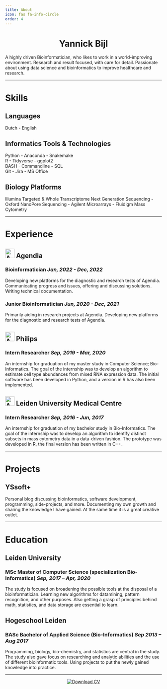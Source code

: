 ```yaml
---
title: About
icon: fas fa-info-circle
order: 4
---
```


<center>
  <h1>Yannick Bijl</h1>
</center>
A highly driven Bioinformatician, who likes to work in a world-improving environment. Research and result focused, with care for detail. Passionate about using data science and bioinformatics to improve healthcare and research.

---
# **Skills**
## **Languages**
Dutch - English

## **Informatics Tools & Technologies**
Python - Anaconda - Snakemake  
R - Tidyverse - ggplot2  
BASH - Commandline - SQL  
Git - Jira - MS Office  

## **Biology Platforms**
Illumina Targeted & Whole Transcriptome Next Generation Sequencing - 
Oxford NanoPore Sequencing - Agilent Microarrays - Fluidigm Mass Cytometry

---
# **Experience**
## <img src="https://media-exp1.licdn.com/dms/image/C560BAQG622M0UWA47Q/company-logo_100_100/0/1601413157816?e=2147483647&v=beta&t=BgrzFNnwu7XdMdRT3BUSjU70kK4fJM3tc2L3V2AFOGQ" alt="Agendia" width="30"/> **Agendia**
### **Bioinformatician** *Jan, 2022 - Dec, 2022*
Developing new platforms for the diagnostic and research tests of Agendia. Communicating progress and issues, offering and discussing solutions. Writing technical documentation.

### **Junior Bioinformatician** *Jun, 2020 - Dec, 2021*
Primarily aiding in research projects at Agendia. Developing new platforms for the diagnostic and research tests of Agendia.

## <img src="https://media-exp1.licdn.com/dms/image/C510BAQG4O5wCG6zf2Q/company-logo_100_100/0/1519855869410?e=2147483647&v=beta&t=I8H9797u3DuoZxb1u7QaTj6_1dKba6m2cuB4buhtHVI" alt="Agendia" width="30"/>  **Philips**
### **Intern Researcher** *Sep, 2019 - Mar, 2020* 
An internship for graduation of my master study in Computer Science; Bio-Informatics. The goal of the internship was to develop an algorithm to estimate cell type abundances from mixed RNA expression data. The initial software has been developed in Python, and a version in R has also been implemented.

## <img src="https://media-exp1.licdn.com/dms/image/C560BAQH1qP661qZWFA/company-logo_100_100/0/1519856575224?e=2147483647&v=beta&t=INyZSutQAj4nVSn1_dnv0YwdZCFPeeTWblPFz3fLd6M" alt="Agendia" width="30"/>  **Leiden University Medical Centre**
### **Intern Researcher** *Sep, 2016 - Jun, 2017*
An internship for graduation of my bachelor study in Bio-Informatics. The goal of the internship was to develop an algorithm to identify distinct subsets in mass cytometry data in a data-driven fashion. The prototype was developed in R, the final version has been written in C++.

---
# **Projects**
## **YSsoft+**
Personal blog discussing bioinformatics, software development, programming, side-projects, and more. Documenting my own growth and sharing the knowledge I have gained. At the same time it is a great creative outlet.

---
# **Education**
## **Leiden University**
### **MSc Master of Computer Science (specialization Bio-Informatics)** *Sep, 2017 – Apr, 2020*
The study is focused on broadening the possible tools at the disposal of a bioinformatician. Learning new algorithms for datamining, pattern recognition, and other purposes. Also getting a grasp of principles behind math, statistics, and data storage are essential to learn.

## **Hogeschool Leiden**
### **BASc Bachelor of Applied Science (Bio-Informatics)** *Sep 2013 – Aug 2017* 
Programming, biology, bio-chemistry, and statistics are central in the study. The study also gave focus on researching and analytic abilities and the use of different bioinformatic tools. Using projects to put the newly gained knowledge into practice.

---
<center>
  <a href="/assets/doc/Yannick_Bijl_resume.pdf" target="_blank">
    <img alt="Download CV" src="https://img.shields.io/badge/Download Resume-EC1C24?style=for-the-badge&logo=AdobeAcrobatReader&logoColor=white">
  </a>
</center>
